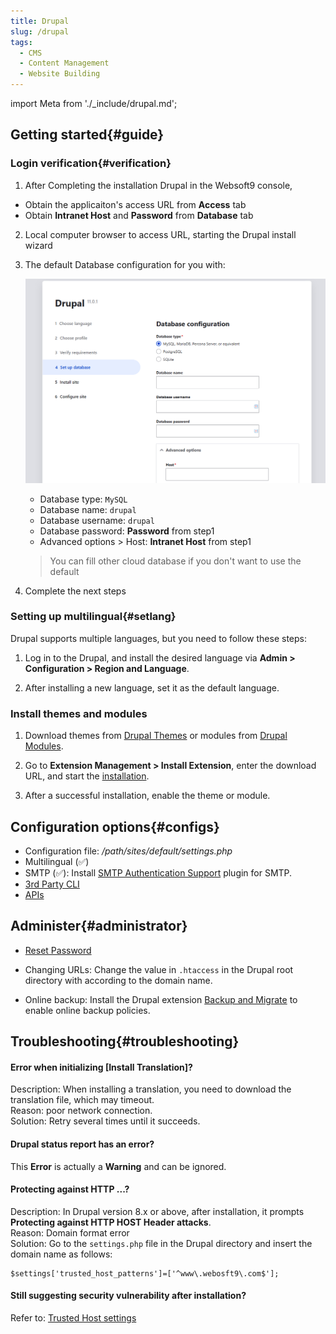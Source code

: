 ```yaml
---
title: Drupal
slug: /drupal
tags:
  - CMS
  - Content Management
  - Website Building
---
```


import Meta from './_include/drupal.md';

<Meta name="meta" />

## Getting started{#guide}

### Login verification{#verification}

1. After Completing the installation Drupal in the Websoft9 console, 

  - Obtain the applicaiton's access URL from **Access** tab
  - Obtain **Intranet Host** and **Password** from **Database** tab

2. Local computer browser to access URL, starting the Drupal install wizard

3. The default Database configuration for you with:

   ![druapl](./assets/drupal-connectdb-websoft9.png)

      - Database type: `MySQL`
      - Database name: `drupal`
      - Database username: `drupal`
      - Database password: **Password** from step1
      - Advanced options > Host: **Intranet Host** from step1

   > You can fill other cloud database if you don't want to use the default

4. Complete the next steps

### Setting up multilingual{#setlang}

Drupal supports multiple languages, but you need to follow these steps:

1. Log in to the Drupal, and install the desired language via **Admin > Configuration > Region and Language**.

2. After installing a new language, set it as the default language.

### Install themes and modules

1. Download themes from [Drupal Themes](https://www.drupal.org/project/project_theme) or modules from [Drupal Modules](https://www.drupal.org/project/project_module).

2. Go to **Extension Management > Install Extension**, enter the download URL, and start the [installation](https://www.drupal.org/docs/extending-drupal/installing-modules).

3. After a successful installation, enable the theme or module.

## Configuration options{#configs}

- Configuration file: */path/sites/default/settings.php*
- Multilingual (✅)
- SMTP (✅): Install [SMTP Authentication Support](https://www.drupal.org/project/smtp) plugin for SMTP.
- [3rd Party CLI](https://drupalconsole.com/) 
- [APIs](https://www.drupal.org/docs/drupal-apis)

## Administer{#administrator}

- [Reset Password](https://www.drupal.org/node/44164) 

- Changing URLs: Change the value in `.htaccess` in the Drupal root directory with according to the domain name.

- Online backup: Install the Drupal extension [Backup and Migrate](https://www.drupal.org/project/backup_migrate) to enable online backup policies.

## Troubleshooting{#troubleshooting}

#### Error when initializing [Install Translation]?

Description: When installing a translation, you need to download the translation file, which may timeout.  
Reason: poor network connection.  
Solution: Retry several times until it succeeds.

#### Drupal status report has an error?

This **Error** is actually a **Warning** and can be ignored.

#### Protecting against HTTP ...?

Description: In Drupal version 8.x or above, after installation, it prompts **Protecting against HTTP HOST Header attacks**.  
Reason: Domain format error  
Solution: Go to the `settings.php` file in the Drupal directory and insert the domain name as follows:
  ```
  $settings['trusted_host_patterns']=['^www\.webosft9\.com$'];
  ```

#### Still suggesting security vulnerability after installation?

Refer to: [Trusted Host settings](https://www.drupal.org/node/1992030)
